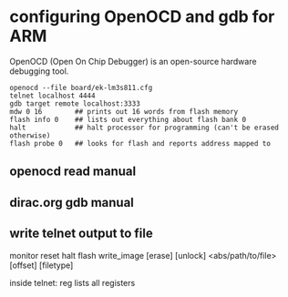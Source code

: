 configuring OpenOCD and gdb for ARM
===================================

OpenOCD (Open On Chip Debugger) is an open-source hardware debugging tool.

    openocd --file board/ek-lm3s811.cfg
    telnet localhost 4444
    gdb target remote localhost:3333
    mdw 0 16        ## prints out 16 words from flash memory
    flash info 0    ## lists out everything about flash bank 0
    halt            ## halt processor for programming (can't be erased otherwise)
    flash probe 0   ## looks for flash and reports address mapped to
## openocd read manual
## dirac.org gdb manual
## write telnet output to file
monitor reset halt
flash write_image [erase] [unlock] <abs/path/to/file> [offset] [filetype]

inside telnet: reg lists all registers
